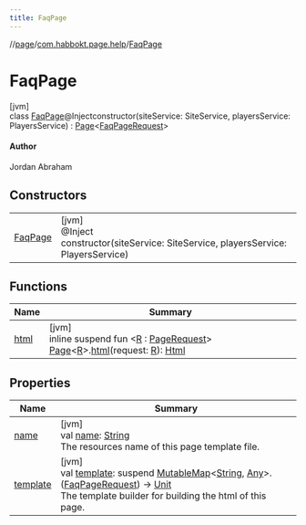 ```yaml
---
title: FaqPage
---
```

//[page](../../../index.html)/[com.habbokt.page.help](../index.html)/[FaqPage](index.html)



# FaqPage



[jvm]\
class [FaqPage](index.html)@Injectconstructor(siteService: SiteService, playersService: PlayersService) : [Page](../../com.habbokt.page/-page/index.html)&lt;[FaqPageRequest](../-faq-page-request/index.html)&gt; 

#### Author



Jordan Abraham



## Constructors


| | |
|---|---|
| [FaqPage](-faq-page.html) | [jvm]<br>@Inject<br>constructor(siteService: SiteService, playersService: PlayersService) |


## Functions


| Name | Summary |
|---|---|
| [html](../../com.habbokt.page/html.html) | [jvm]<br>inline suspend fun &lt;[R](../../com.habbokt.page/html.html) : [PageRequest](../../com.habbokt.page/-page-request/index.html)&gt; [Page](../../com.habbokt.page/-page/index.html)&lt;[R](../../com.habbokt.page/html.html)&gt;.[html](../../com.habbokt.page/html.html)(request: [R](../../com.habbokt.page/html.html)): [Html](../../com.habbokt.page/-html/index.html) |


## Properties


| Name | Summary |
|---|---|
| [name](../../com.habbokt.page/-page/name.html) | [jvm]<br>val [name](../../com.habbokt.page/-page/name.html): [String](https://kotlinlang.org/api/latest/jvm/stdlib/kotlin/-string/index.html)<br>The resources name of this page template file. |
| [template](../../com.habbokt.page/-page/template.html) | [jvm]<br>val [template](../../com.habbokt.page/-page/template.html): suspend [MutableMap](https://kotlinlang.org/api/latest/jvm/stdlib/kotlin.collections/-mutable-map/index.html)&lt;[String](https://kotlinlang.org/api/latest/jvm/stdlib/kotlin/-string/index.html), [Any](https://kotlinlang.org/api/latest/jvm/stdlib/kotlin/-any/index.html)&gt;.([FaqPageRequest](../-faq-page-request/index.html)) -&gt; [Unit](https://kotlinlang.org/api/latest/jvm/stdlib/kotlin/-unit/index.html)<br>The template builder for building the html of this page. |

